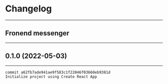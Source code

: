 # Changelog

---

## Fronend messenger

---

## 0.1.0 (2022-05-03)

---

    commit a62fb7ade941ae9f583c1f22046f03660eb9381d
    Initialize project using Create React App

